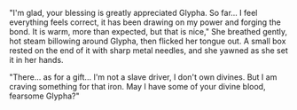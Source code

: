 "I'm glad, your blessing is greatly appreciated Glypha. So far... I feel everything feels correct, it has been drawing on my power and forging the bond. It is warm, more than expected, but that is nice," She breathed gently, hot steam billowing around Glypha, then flicked her tongue out. A small box rested on the end of it with sharp metal needles, and she yawned as she set it in her hands.    

"There... as for a gift... I'm not a slave driver, I don't own divines. But I am craving something for that iron. May I have some of your divine blood, fearsome Glypha?"